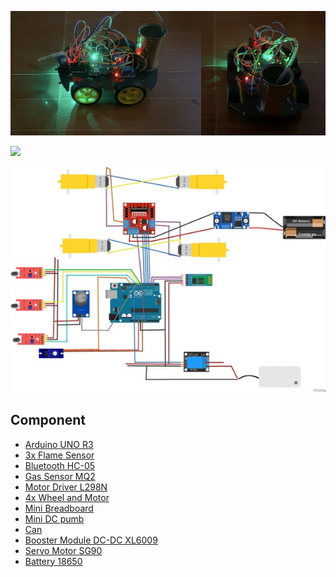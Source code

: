
![](/Image/img.jpg)

![](/Shortvideo/video.gif)

![](/Image/circuit.jpg)

## Component
* [Arduino UNO R3](https://www.amazon.com/ARDUINO-A000066-Uno-DIP-1-5/dp/B00CBZ4CII/ref=sr_1_1?keywords=arduino+uno+r3&qid=1681650194&sprefix=arduino+uno%2Caps%2C824&sr=8-1)
* [3x Flame Sensor](https://www.amazon.com/UIOTEC-Smartsense-Temperature-Detecting-Compatible/dp/B07DNXVGCM/ref=sr_1_2?keywords=flame+sensor+arduino&qid=1681649329&sprefix=flame+se%2Caps%2C369&sr=8-2)
* [Bluetooth HC-05](https://www.amazon.com/Phoncoo-Wireless-Bluetooth-Transceiver-Converter/dp/B07JH5NQGX/ref=sr_1_3?crid=1G7OUSDC5437H&keywords=bluetooth+hc-05&qid=1681649387&sprefix=bluetooth+hc-%2Caps%2C357&sr=8-3)
* [Gas Sensor MQ2](https://www.amazon.com/Reland-Sun-MQ-2-Sensor-Module/dp/B09NN39G8X/ref=sr_1_5?crid=2WX90197V4BS1&keywords=Gas+sensor+mq2+arduino&qid=1681649460&sprefix=gas+sensor+q2+arduino%2Caps%2C482&sr=8-5)
* [Motor Driver L298N](https://www.amazon.com/Bridge-Stepper-Driver-Module-Controller/dp/B09T6K9RFZ/ref=sr_1_2?crid=EYTFOL2Y9HKA&keywords=motor+driver+l298&qid=1681649575&sprefix=motor+driver+l29%2Caps%2C361&sr=8-2)
* [4x Wheel and Motor](https://www.amazon.com/Electric-Plastic-Magnetic-Gearbox-Engine/dp/B09MFBSFBB/ref=sr_1_4?crid=1ENYD25H1ZG2Y&keywords=wheel+and+motor+5v&qid=1681649657&sprefix=wheel+and+motor+5v%2Caps%2C369&sr=8-4)
* [Mini Breadboard](https://www.amazon.com/Breadboard-Solderless-Prototype-Different-Raspberry/dp/B07LF71ZTS/ref=sr_1_1?keywords=mini+breadboard&qid=1681649824&sprefix=Mini+brea%2Caps%2C368&sr=8-1)
* [Mini DC pumb](https://www.amazon.com/Submersible-Aquariums-Fountain-Hydroponics-Garden/dp/B0B15C9H2Z/ref=sr_1_2?keywords=dc+pump+5v&qid=1681649856&sprefix=dc+pum%2Caps%2C342&sr=8-2)
* [Can]()
* [Booster Module DC-DC XL6009](https://www.amazon.com/XL6009-Booster-Module-Adjustable-Step-up/dp/B0BQDY2WS9/ref=sr_1_1?crid=310V8EZ4KXQCQ&keywords=Module+DC+XL6009&qid=1681649964&sprefix=module+dc+xl6009%2Caps%2C383&sr=8-1)
* [Servo Motor SG90](https://www.amazon.com/10Pcs-Servos-Helicopter-Airplane-Controls/dp/B08KY49SFX/ref=sr_1_3?crid=1C3N7M9UGXFBO&keywords=servo+motors+90g&qid=1681650043&sprefix=servo+motors+90%2Caps%2C360&sr=8-3)
* [Battery 18650](https://www.amazon.com/TWTADE-Slots-Battery-Holder-Double/dp/B092ZNFPNH/ref=sr_1_3?crid=3A8TSHH2QCR69&keywords=battery+holder+18650&qid=1681650087&sprefix=battery+holder+18650%2Caps%2C473&sr=8-3)
